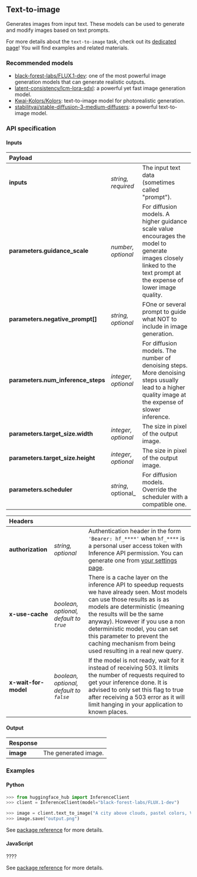 ## Text-to-image

Generates images from input text. These models can be used to generate and modify images based on text prompts.

<Tip>

For more details about the `text-to-image` task, check out its [dedicated page](https://huggingface.co/tasks/text-to-image)! You will find examples and related materials.

</Tip>

### Recommended models

- [black-forest-labs/FLUX.1-dev](https://huggingface.co/black-forest-labs/FLUX.1-dev): one of the most powerful image generation models that can generate realistic outputs.
- [latent-consistency/lcm-lora-sdxl](https://huggingface.co/latent-consistency/lcm-lora-sdxl): a powerful yet fast image generation model.
- [Kwai-Kolors/Kolors](https://huggingface.co/Kwai-Kolors/Kolors): text-to-image model for photorealistic generation.
- [stabilityai/stable-diffusion-3-medium-diffusers](https://huggingface.co/stabilityai/stable-diffusion-3-medium-diffusers): a powerful text-to-image model.

### API specification

#### Inputs

| Payload |   |    |
| :--- | :--- | :--- |
| **inputs** | _string, required_ | The input text data (sometimes called "prompt"). |
| **parameters.guidance_scale** | _number, optional_ | For diffusion models. A higher guidance scale value encourages the model to generate images closely linked to the text prompt at the expense of lower image quality. |
| **parameters.negative_prompt[]** | _string, optional_ | FOne or several prompt to guide what NOT to include in image generation. |
| **parameters.num_inference_steps** | _integer, optional_ | For diffusion models. The number of denoising steps. More denoising steps usually lead to a higher quality image at the expense of slower inference. |
| **parameters.target_size.width** | _integer, optional_ | The size in pixel of the output image. |
| **parameters.target_size.height** | _integer, optional_ | The size in pixel of the output image. |
| **parameters.scheduler** | _string_, optional_ | For diffusion models. Override the scheduler with a compatible one. |

| Headers |   |    |
| :--- | :--- | :--- |
| **authorization** | _string, optional_ | Authentication header in the form `'Bearer: hf_****'` when `hf_****` is a personal user access token with Inference API permission. You can generate one from [your settings page](https://huggingface.co/settings/tokens). |
| **x-use-cache** | _boolean, optional, default to `true`_ | There is a cache layer on the inference API to speedup requests we have already seen. Most models can use those results as is as models are deterministic (meaning the results will be the same anyway). However if you use a non deterministic model, you can set this parameter to prevent the caching mechanism from being used resulting in a real new query. |
| **x-wait-for-model** | _boolean, optional, default to `false`_ | If the model is not ready, wait for it instead of receiving 503. It limits the number of requests required to get your inference done. It is advised to only set this flag to true after receiving a 503 error as it will limit hanging in your application to known places. |

#### Output

| Response |   |
| :--- | :--- |
| **image**       | The generated image. |

### Examples

#### Python

```py
>>> from huggingface_hub import InferenceClient
>>> client = InferenceClient(model="black-forest-labs/FLUX.1-dev")

>>> image = client.text_to_image("A city above clouds, pastel colors, Victorian style")
>>> image.save("output.png")
```

See [package reference](https://huggingface.co/docs/huggingface_hub/package_reference/inference_client#huggingface_hub.InferenceClient.text_to_image) for more details.

#### JavaScript

????

See [package reference](https://huggingface.co/docs/huggingface.js/inference/classes/HfInference#texttoimage) for more details.